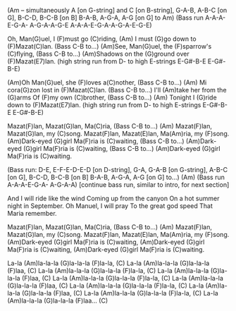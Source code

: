 (Am – simultaneously A [on G-string] and C [on B-string],
G-A-B, A-B-C [on G], B-C-D, B-C-B [on B]
B-A-B, A-G-A, A-G [on G] to Am) (Bass run A-A-A-E-G-A-
A-G-A-A-G-E  A-A-A-E-G-A-A-G-A-E-G-E)

Oh, Man(G)uel, I (F)must go (C)riding,
(Am) I must (G)go down to (F)Mazat(C)lan. (Bass C-B to…)
(Am)See, Man(G)uel, the (F)sparrow's (C)flying, (Bass C-B to…)
(Am)Shadows on the (G)ground over (F)Mazat(E7)lan.
(high string run from D- to high E-strings
E-G#-B-E  E-G#-B-E)

(Am)Oh Man(G)uel, she (F)loves a(C)nother, (Bass C-B to…)
(Am) Mi cora(G)zon lost in (F)Mazat(C)lan. (Bass C-B to…)
I'll (Am)take her from the (G)arms
Of (F)my own (C)brother, (Bass C-B to…)
(Am) Tonight I (G)ride down to (F)Mazat(E7)lan.
(high string run from D- to high E-strings
E-G#-B-E  E-G#-B-E)

Mazat(F)lan, Mazat(G)lan, Ma(C)ria, (Bass C-B to…) (Am)
Mazat(F)lan, Mazat(G)lan, my (C)song.
Mazat(F)lan, Mazat(E)lan, Ma(Am)ria, my (F)song.
(Am)Dark-eyed (G)girl Ma(F)ria is (C)waiting, (Bass C-B to…)
(Am)Dark-eyed (G)girl Ma(F)ria is (C)waiting, (Bass C-B to…)
(Am)Dark-eyed (G)girl Ma(F)ria is (C)waiting. 

(Bass run: D-E, E-F-E-D-E-D [on D-string], G-A,
G-A-B [on G-string], A-B-C [on G], B-C-D, B-C-B [on B]
B-A-B, A-G-A, A-G [on G] to...) (Am) (Bass run A-A-A-E-G-A-
A-G-A-A) [continue bass run, similar to intro, for next section]

And I will ride like the wind
Coming up from the canyon
On a hot summer night in September.
Oh Manuel, I will pray
To the great god speed
That Maria remember.

Mazat(F)lan, Mazat(G)lan, Ma(C)ria, (Bass C-B to…) (Am)
Mazat(F)lan, Mazat(G)lan, my (C)song.
Mazat(F)lan, Mazat(E)lan, Ma(Am)ria, my (F)song.
(Am)Dark-eyed (G)girl Ma(F)ria is (C)waiting,
(Am)Dark-eyed (G)girl Ma(F)ria is (C)waiting,
(Am)Dark-eyed (G)girl Ma(F)ria is (C)waiting.

La-la (Am)la-la-la (G)la-la-la (F)la-la, (C)
La-la (Am)la-la-la (G)la-la-la (F)laa,   (C)
La-la (Am)la-la-la (G)la-la-la (F)la-la, (C)
La-la (Am)la-la-la (G)la-la-la (F)laa,   (C)
La-la (Am)la-la-la (G)la-la-la (F)la-la, (C)
La-la (Am)la-la-la (G)la-la-la (F)laa,   (C)
La-la (Am)la-la-la (G)la-la-la (F)la-la, (C)
La-la (Am)la-la-la (G)la-la-la (F)laa,   (C)
La-la (Am)la-la-la (G)la-la-la (F)la-la, (C)
La-la (Am)la-la-la (G)la-la-la (F)laa…  (C)
